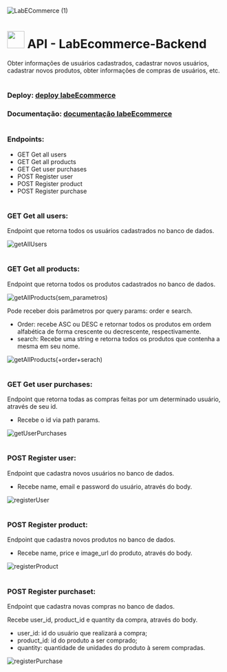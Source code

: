 ![LabECommerce (1)](https://user-images.githubusercontent.com/102442943/205577380-2d47759e-6996-4877-ab49-3be50418c35c.png)

# <img src="https://notion-emojis.s3-us-west-2.amazonaws.com/prod/svg-twitter/1f6cd-fe0f.svg" width="40px"> API - LabEcommerce-Backend
<p> Obter informações de usuários cadastrados, cadastrar novos usuários, cadastrar novos produtos, obter informações de compras de usuários, etc. </p>

#

### Deploy:  [deploy labeEcommerce](https://labecommerce-backend-12ib.onrender.com) 
### Documentação:  [documentação labeEcommerce ](https://documenter.getpostman.com/view/22530775/2s8YzMYQuz)

#

### Endpoints: 

- GET Get all users
- GET Get all products
- GET Get user purchases
- POST Register user
- POST Register product
- POST Register purchase

#

### GET Get all users:
<p>Endpoint que retorna todos os usuários cadastrados no banco de dados. </p>

![getAllUsers](https://user-images.githubusercontent.com/102442943/205583613-6a921644-6018-466c-9ad3-1ea74b27276a.png)

#

### GET Get all products:
<p>Endpoint que retorna todos os produtos cadastrados no banco de dados. </p>

![getAllProducts(sem_parametros)](https://user-images.githubusercontent.com/102442943/205584178-946dbdd3-c245-4444-badd-bcf86ff47da0.png)

<p>Pode receber dois parâmetros por query params: order e search. </p>

- Order: recebe ASC ou DESC e retornar todos os produtos em ordem alfabética de forma crescente ou decrescente, respectivamente.
- search: Recebe uma string e retorna todos os produtos que contenha a mesma em seu nome.

![getAllProducts(+order+serach)](https://user-images.githubusercontent.com/102442943/205584539-d794c8ee-3467-4c88-b38f-bdd42bed00eb.png)

#

### GET Get user purchases:
<p>Endpoint que retorna todas as compras feitas por um determinado usuário, através de seu id. </p>

- Recebe o id via path params.

![getUserPurchases](https://user-images.githubusercontent.com/102442943/205585445-11537a83-2ed4-4a25-8dbf-8dbeb6af2478.png)

#

### POST Register user:
<p>Endpoint que cadastra novos usuários no banco de dados. </p>

- Recebe name, email e password do usuário, através do body.

![registerUser](https://user-images.githubusercontent.com/102442943/205586244-2840fd54-fbcb-4fe6-ac4b-d4dc347250e1.png)

#

### POST Register product:
<p>Endpoint que cadastra novos produtos no banco de dados. </p>

- Recebe name, price e image_url do produto, através do body.

![registerProduct](https://user-images.githubusercontent.com/102442943/205587018-06d1a444-eb00-4855-beaa-61ed0e7b9991.png)

#

### POST Register purchaset:
<p>Endpoint que cadastra novas compras no banco de dados. </p>

<p>Recebe user_id, product_id e quantity da compra, através do body. </p>

- user_id: id do usuário que realizará a compra;
- product_id: id do produto a ser comprado;
- quantity: quantidade de unidades do produto à serem compradas.

![registerPurchase](https://user-images.githubusercontent.com/102442943/205587639-3d116f83-d467-467b-be14-3edf63b03c37.png)

#
















